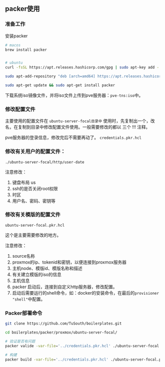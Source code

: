## packer使用



### 准备工作

安装packer

```bash
# macos
brew install packer


# ubuntu
curl -fsSL https://apt.releases.hashicorp.com/gpg | sudo apt-key add -

sudo apt-add-repository "deb [arch=amd64] https://apt.releases.hashicorp.com $(lsb_release -cs) main"

sudo apt-get update && sudo apt-get install packer

```


下载系统iso镜像文件，并将iso文件上传到pve服务器：`pve-tns:iso`中。


### 修改配置文件

主要使用的配置文件在
`ubuntu-server-focal目录中`
使用时，先复制出一个，改名，在复制到目录中修改配置文件使用。一般需要修改的都以 三个 !!! 注释。

pve服务器的登录信息，修改完后不需要再动了。
`credentials.pkr.hcl`

### 修改有关用户的配置文件：

`./ubuntu-server-focal/http/user-date`

注意修改：

1. 键盘布局 us
2. ssh的是否关闭root权限
3. 时区
4. 用户名、密码、密钥等

### 修改有关模版的配置文件

`ubuntu-server-focal.pkr.hcl`

这个是主要需要修改的地方。

注意修改：

1. source名称
2. proxmox的ip、tokenid和密钥，以便连接到proxmox服务器
3. 主机node、模版id、模版名称和描述
4. 有关建立模版的iso的信息
5. 主机信息
6. packer 启动后，连接到自定义http服务器，修改配置。
7. 启动后需要运行的shell命令，如：docker的安装命令，在最后的`provisioner "shell"`中配置。

### Packer部署命令

```bash
git clone https://github.com/TuSouth/boilerplates.git

cd boilerplates/packer/proxmox/ubuntu-server-focal/

# 验证是否有问题
packer valide -var-file='../credentials.pkr.hcl' ./ubuntu-server-focal.pkr.hcl

# 构建
packer build -var-file='../credentials.pkr.hcl' ./ubuntu-server-focal.pkr.hcl
```
